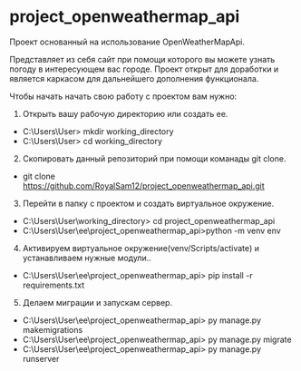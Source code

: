 # project_openweathermap_api

Проект основанный  на использование OpenWeatherMapApi.

Представляет из себя сайт при помощи которого вы можете узнать погоду в интересующем вас городе.
Проект открыт для доработки и является каркасом для дальнейшего дополнения функционала.

Чтобы начать начать свою работу с проектом вам нужно:

1. Открыть вашу рабочую директорию или создать ее.

- C:\Users\User> mkdir working_directory
- C:\Users\User> cd working_directory

2. Скопировать данный репозиторий при помощи команады git clone.

- git clone https://github.com/RoyalSam12/project_openweathermap_api.git

3. Перейти в папку с проектом и создать виртуальное окружение.

- C:\Users\User\working_directory> cd project_openweathermap_api
- C:\Users\User\ee\project_openweathermap_api>python -m venv env 

4. Активируем виртуальное окружение(venv/Scripts/activate) и устанавливаем нужные модули..

- C:\Users\User\ee\project_openweathermap_api> pip install -r requirements.txt

5. Делаем миграции и запускам сервер.

- C:\Users\User\ee\project_openweathermap_api> py manage.py makemigrations 
- C:\Users\User\ee\project_openweathermap_api> py manage.py migrate
- C:\Users\User\ee\project_openweathermap_api> py manage.py runserver
